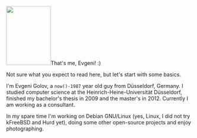 <html><body><img class="alignleft size-full wp-image-596" title="meiner einer" src="/wp-content/uploads/2010/07/moi_ausrufezeichen.jpg" alt="" width="120" height="160">That's me, Evgeni! :)



Not sure what you expect to read here, but let's start with some basics.



I'm Evgeni Golov, a <code>now()-1987</code> year old guy from Düsseldorf, Germany. I studied computer science at the Heinrich-Heine-Universität Düsseldorf, finished my bachelor's thesis in 2009 and the master's in 2012. Currently I am working as a consultant.



In my spare time I'm working on Debian GNU/Linux (yes, Linux, I did not try kFreeBSD and Hurd yet), doing some other open-source projects and enjoy photographing.</body></html>